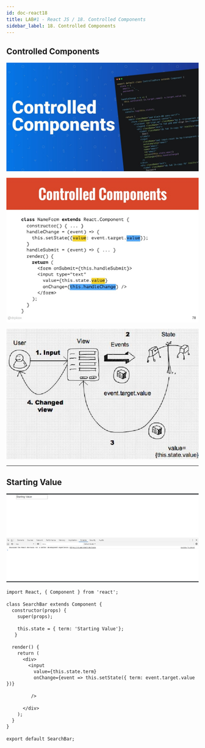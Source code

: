 ```yaml
---
id: doc-react18
title: LAB#1 - React JS / 18. Controlled Components
sidebar_label: 18. Controlled Components
---
```


## Controlled Components


![alt text](.\assets\React_Imagem18_0.jpg)


![alt text](.\assets\React_Imagem18_1.jpg)

![alt text](.\assets\React_Imagem18_2.jpg)


---
## Starting Value


![alt text](.\assets\React_Imagem18_3.jpg)

~~~
import React, { Component } from 'react';

class SearchBar extends Component {
  constructor(props) {
    super(props);

    this.state = { term: 'Starting Value'};
   }

  render() {
    return (
      <div>
        <input
          value={this.state.term}
          onChange={event => this.setState({ term: event.target.value })}

         />

      </div>
    );
  }
}

export default SearchBar;







~~~


